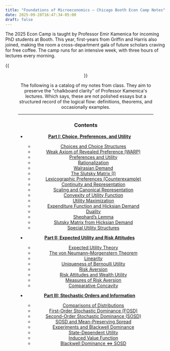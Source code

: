 ```yaml
---
title: "Foundations of Microeconomics — Chicago Booth Econ Camp Notes"
date: 2025-09-28T16:47:34-05:00
draft: false
---
```


The 2025 Econ Camp is taught by Professor Emir Kamenica for incoming PhD students at Booth. This year, first-years from Griffin and Harris also joined, making the room a cross-department gala of future scholars craving for free coffee. The camp runs for an intensive week, with three hours of lectures every morning.  

{{<figure align="center" src="/market_design/econ_camp.jpeg" caption="At the Econ Department... Thanks to Professor Kamenica’s exceptionally clean logical organization, these notes preserve the blackboard style." width="100%">}}

The following is a catalog of my notes from class. They aim to preserve the "chalkboard clarity" of Professor Kamenica's lectures. Which says, these are not polished essays but a structured record of the logical flow: definitions, theorems, and occasionally examples.

---

### Contents

- **[Part I: Choice, Preferences, and Utility](/posts/econ_camp_pt_i/)**  
  - [Choices and Choice Structures](/posts/econ_camp_pt_i/#choices-and-choice-structures)  
  - [Weak Axiom of Revealed Preference (WARP)](/posts/econ_camp_pt_i/#weak-axiom-of-revealed-preference-warp)  
  - [Preferences and Utility](/posts/econ_camp_pt_i/#preferences-and-utility)  
  - [Rationalization](/posts/econ_camp_pt_i/#rationalization)  
  - [Walrasian Demand](/posts/econ_camp_pt_i/#walrasian-demand)  
  - [The Slutsky Matrix (I)](/posts/econ_camp_pt_i/#the-slutsky-matrix-i)  
  - [Lexicographic Preferences (Counterexample)](/posts/econ_camp_pt_i/#counter-example-rational-preference-that-cannot-be-represented-by-a-utility-function)  
  - [Continuity and Representation](/posts/econ_camp_pt_i/#continuity-and-representation)  
  - [Scaling and Canonical Representation](/posts/econ_camp_pt_i/#scaling-and-canonical-representation)  
  - [Convexity of Utility Function](/posts/econ_camp_pt_i/#convexity-of-utility-function)  
  - [Utility Maximization](/posts/econ_camp_pt_i/#utility-maximization)  
  - [Expenditure Function and Hicksian Demand](/posts/econ_camp_pt_i/#the-expenditure-function-and-hicksian-demand)  
  - [Duality](/posts/econ_camp_pt_i/#duality)  
  - [Shephard’s Lemma](/posts/econ_camp_pt_i/#shephards-lemma)  
  - [Slutsky Matrix from Hicksian Demand](/posts/econ_camp_pt_i/#the-slutsky-matrix-from-hicksian-demand-function)  
  - [Special Utility Structures](/posts/econ_camp_pt_i/#special-utility-structures-to-keep-in-mind)  

- **[Part II: Expected Utility and Risk Attitudes](/posts/econ_camp_pt_ii/)** 
  - [Expected Utility Theory](/posts/econ_camp_pt_ii/#expected-utility-theory)  
  - [The von Neumann–Morgenstern Theorem](/posts/econ_camp_pt_ii/#the-von-neumann-morgenstein-theorem)  
  - [Linearity](/posts/econ_camp_pt_ii/#linearity)  
  - [Uniqueness of Bernoulli Utility](/posts/econ_camp_pt_ii/#uniqueness-of-bernoulli-utility)  
  - [Risk Aversion](/posts/econ_camp_pt_ii/#risk-aversion)  
  - [Risk Attitudes and Wealth Utility](/posts/econ_camp_pt_ii/#subtlety-risk-attitudes-and-wealth-utility)  
  - [Measures of Risk Aversion](/posts/econ_camp_pt_ii/#measures-of-risk-aversion)  
  - [Comparative Concavity](/posts/econ_camp_pt_ii/#comparative-concavity)  

- **[Part III: Stochastic Orders and Information](/posts/econ_camp_pt_iii/)**  
  - [Comparisons of Distributions](/posts/econ_camp_pt_iii/#comparisons-of-distributions)  
  - [First-Order Stochastic Dominance (FOSD)](/posts/econ_camp_pt_iii/#first-order-stochastic-dominance-fosd)  
  - [Second-Order Stochastic Dominance (SOSD)](/posts/econ_camp_pt_iii/#second-order-stochastic-dominance-sosd)  
  - [SOSD and Mean-Preserving Spread](/posts/econ_camp_pt_iii/#theorem-sosd-and-mean-preserving-spread)  
  - [Experiments and Blackwell Dominance](/posts/econ_camp_pt_iii/#experiments-and-blackwell-dominance)  
  - [State-Dependent Utility](/posts/econ_camp_pt_iii/#state-dependent-utility)  
  - [Induced Value Function](/posts/econ_camp_pt_iii/#induced-value-function)  
  - [Blackwell Dominance <=> SOSD](/posts/econ_camp_pt_iii/#equivalence)
